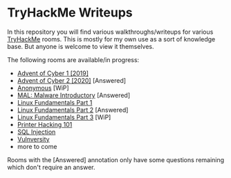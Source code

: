 # TryHackMe Writeups

In this repository you will find various walkthroughs/writeups for various [TryHackMe](https://tryhackme.com/) rooms. This is mostly for my own use as a sort of knowledge base. But anyone is welcome to view it themselves.

The following rooms are available/in progress:

- [Advent of Cyber 1 [2019]](25daysofchristmas/25daysofchristmas.md)
- [Advent of Cyber 2 [2020]](adventofcyber2/adventofcyber2.md) [Answered]
- [Anonymous](anonymous/anonymous.md) [WiP]
- [MAL: Malware Introductory](malmalintroductory/malmalintroductory.md) [Answered]
- [Linux Fundamentals Part 1](linuxfundamentalspart1/linuxfundamentalspart1.md)
- [Linux Fundamentals Part 2](linuxfundamentalspart2/linuxfundamentalspart2.md) [Answered]
- [Linux Fundamentals Part 3](linuxfundamentalspart3/linuxfundamentalspart3.md) [WiP]
- [Printer Hacking 101](printerhacking101/printerhacking101.md)
- [SQL Injection](sql_injection/sql_injection.md)
- [Vulnversity](vulnversity/vulnversity.md)
- more to come


Rooms with the [Answered] annotation only have some questions remaining which don't require an answer.
